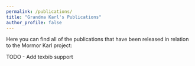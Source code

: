 ```yaml
---
permalink: /publications/
title: "Grandma Karl's Publications"
author_profile: false
---
```


Here you can find all of the publications that have been released in relation to the Mormor Karl project:

TODO - Add texbib support
